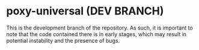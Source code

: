 # poxy-universal (DEV BRANCH)
This is the development branch of the repository. As such, it is important to note that the code contained there is in early stages, which may result in potential instability and the presence of bugs.

